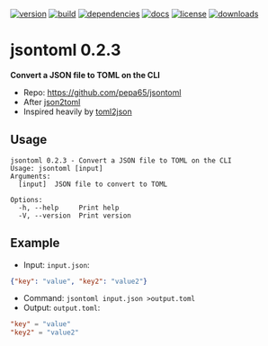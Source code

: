[![version](https://img.shields.io/crates/v/jsontoml.svg)](https://crates.io/crates/jsontoml)
[![build](https://github.com/pepa65/jsontoml/actions/workflows/ci.yml/badge.svg)](https://github.com/pepa65/jsontoml/actions/workflows/ci.yml)
[![dependencies](https://deps.rs/repo/github/pepa65/jsontoml/status.svg)](https://deps.rs/repo/github/pepa65/jsontoml)
[![docs](https://img.shields.io/badge/docs-jsontoml-blue.svg)](https://docs.rs/crate/jsontoml/latest)
[![license](https://img.shields.io/badge/license-MIT-blue.svg)](https://github.com/pepa65/jsontoml/blob/master/LICENSE)
[![downloads](https://img.shields.io/crates/d/jsontoml.svg)](https://crates.io/crates/jsontoml)

# jsontoml 0.2.3
**Convert a JSON file to TOML on the CLI**
* Repo: https://github.com/pepa65/jsontoml
* After [json2toml](https://github.com/voidei/json2toml)
* Inspired heavily by [toml2json](https://github.com/woodruffw/toml2json/)

## Usage
```
jsontoml 0.2.3 - Convert a JSON file to TOML on the CLI
Usage: jsontoml [input]
Arguments:
  [input]  JSON file to convert to TOML

Options:
  -h, --help     Print help
  -V, --version  Print version
```

## Example
* Input: `input.json`:
```json
{"key": "value", "key2": "value2"}
```
* Command: `jsontoml input.json >output.toml`
* Output: `output.toml`:
```toml
"key" = "value"
"key2" = "value2"
```
